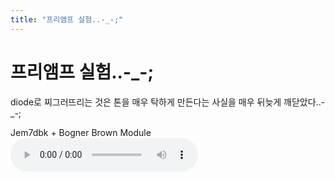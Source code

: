 ```yaml
---
title: "프리앰프 실험..-_-;"
---
```

# 프리앰프 실험..-_-;

diode로 찌그러뜨리는 것은 톤을 매우 탁하게 만든다는 사실을 매우 뒤늦게 깨닫았다..-_-;

Jem7dbk + Bogner Brown Module
<audio src="/assets/images/826d571484ac465e7701cc408d91b74b.mp3" controls preload></audio>



